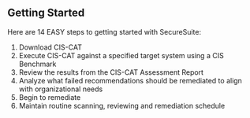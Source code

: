 ## Getting Started ##
Here are 14 EASY steps to getting started with SecureSuite:
 1. Download CIS-CAT
 2. Execute CIS-CAT against a specified target system using a CIS Benchmark
 3. Review the results from the CIS-CAT Assessment Report
 4. Analyze what failed recommendations should be remediated to align with organizational needs
 5. Begin to remediate
 6. Maintain routine scanning, reviewing and remediation schedule

